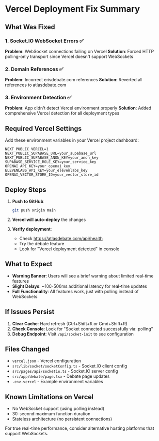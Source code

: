 # Vercel Deployment Fix Summary

## What Was Fixed

### 1. Socket.IO WebSocket Errors ✅
**Problem**: WebSocket connections failing on Vercel
**Solution**: Forced HTTP polling-only transport since Vercel doesn't support WebSockets

### 2. Domain References ✅
**Problem**: Incorrect erisdebate.com references
**Solution**: Reverted all references to atlasdebate.com

### 3. Environment Detection ✅
**Problem**: App didn't detect Vercel environment properly
**Solution**: Added comprehensive Vercel detection for all deployment types

## Required Vercel Settings

Add these environment variables in your Vercel project dashboard:

```
NEXT_PUBLIC_VERCEL=1
NEXT_PUBLIC_SUPABASE_URL=your_supabase_url
NEXT_PUBLIC_SUPABASE_ANON_KEY=your_anon_key
SUPABASE_SERVICE_ROLE_KEY=your_service_key
OPENAI_API_KEY=your_openai_key
ELEVENLABS_API_KEY=your_elevenlabs_key
OPENAI_VECTOR_STORE_ID=your_vector_store_id
```

## Deploy Steps

1. **Push to GitHub**:
   ```bash
   git push origin main
   ```

2. **Vercel will auto-deploy** the changes

3. **Verify deployment**:
   - Check https://atlasdebate.com/api/health
   - Try the debate feature
   - Look for "Vercel deployment detected" in console

## What to Expect

- **Warning Banner**: Users will see a brief warning about limited real-time features
- **Slight Delays**: ~100-500ms additional latency for real-time updates
- **Full Functionality**: All features work, just with polling instead of WebSockets

## If Issues Persist

1. **Clear Cache**: Hard refresh (Ctrl+Shift+R or Cmd+Shift+R)
2. **Check Console**: Look for "Socket connected successfully via: polling"
3. **Debug Endpoint**: Visit `/api/socket-init` to see configuration

## Files Changed

- `vercel.json` - Vercel configuration
- `src/lib/socket/socketConfig.ts` - Socket.IO client config
- `src/pages/api/socketio.ts` - Socket.IO server config
- `src/app/debate/page.tsx` - Debate page updates
- `.env.vercel` - Example environment variables

## Known Limitations on Vercel

- No WebSocket support (using polling instead)
- 30-second maximum function duration
- Stateless architecture (no persistent connections)

For true real-time performance, consider alternative hosting platforms that support WebSockets.